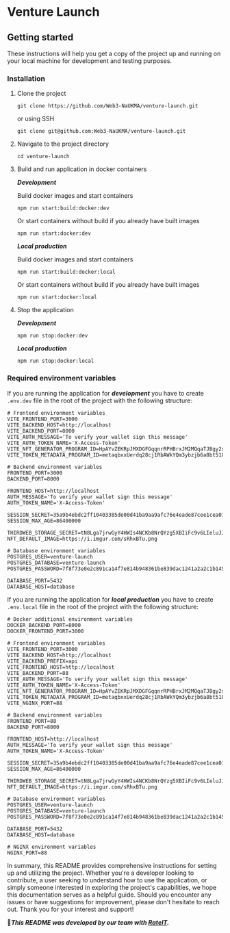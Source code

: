 # Venture Launch

## Getting started
These instructions will help you get a copy of the project up and running on your local machine for development and testing purposes.

### Installation

1. Clone the project
   
    ```
    git clone https://github.com/Web3-NaUKMA/venture-launch.git
    ```
    or using SSH
    ```
    git clone git@github.com:Web3-NaUKMA/venture-launch.git
    ```
2. Navigate to the project directory
   
    ```
    cd venture-launch
    ```
3. Build and run application in docker containers

    **_Development_**
   
    Build docker images and start containers
    ```
    npm run start:build:docker:dev
    ```
    Or start containers without build if you already have built images
    ```
    npm run start:docker:dev
    ```

    **_Local production_**
   
    Build docker images and start containers
    ```
    npm run start:build:docker:local
    ```
    Or start containers without build if you already have built images
    ```
    npm run start:docker:local
    ```

4. Stop the application
   
   **_Development_**
   
    ```
    npm run stop:docker:dev
    ```

    **_Local production_**
   
    ```
    npm run stop:docker:local
    ```
    
### Required environment variables
  
  If you are running the application for **_development_** you have to create `.env.dev` file in the root of the project with the following structure:

  ```
  # Frontend environment variables
  VITE_FRONTEND_PORT=3000
  VITE_BACKEND_HOST=http://localhost
  VITE_BACKEND_PORT=8000
  VITE_AUTH_MESSAGE='To verify your wallet sign this message'
  VITE_AUTH_TOKEN_NAME='X-Access-Token'
  VITE_NFT_GENERATOR_PROGRAM_ID=HpAYvZEKRpJMXDGFGqqnrRPHBrxJM2MQqaTJBgy2sXVv
  VITE_TOKEN_METADATA_PROGRAM_ID=metaqbxxUerdq28cj1RbAWkYQm3ybzjb6a8bt518x1s
  
  # Backend environment variables
  FRONTEND_PORT=3000
  BACKEND_PORT=8000
  
  FRONTEND_HOST=http://localhost
  AUTH_MESSAGE='To verify your wallet sign this message'
  AUTH_TOKEN_NAME='X-Access-Token'
  
  SESSION_SECRET=35a9b4ebdc2ff10403385de00d41ba9aa9afc76e4eade87cee1cea01703c9ad3
  SESSION_MAX_AGE=86400000
  
  THIRDWEB_STORAGE_SECRET=tN8Lga7jrwGyY4HWIs4NCKb8NrQYzg5XBIiFc9v6LIeluJJfVI5FlpWkE1TTEpt1LuuDIlCjmjQ0oKlXQoHPPQ
  NFT_DEFAULT_IMAGE=https://i.imgur.com/sRhxBTu.png
  
  # Database environment variables
  POSTGRES_USER=venture-launch
  POSTGRES_DATABASE=venture-launch
  POSTGRES_PASSWORD=7f8f73e0e2c891ca14f7e814b948361be839dac1241a2a2c1b1450eae1005137
  
  DATABASE_PORT=5432
  DATABASE_HOST=database
  ```

  If you are running the application for **_local production_** you have to create `.env.local` file in the root of the project with the following structure:

  ```
  # Docker additional environment variables
  DOCKER_BACKEND_PORT=8000
  DOCKER_FRONTEND_PORT=3000
  
  # Frontend environment variables
  VITE_FRONTEND_PORT=3000
  VITE_BACKEND_HOST=http://localhost
  VITE_BACKEND_PREFIX=api
  VITE_FRONTEND_HOST=http://localhost
  VITE_BACKEND_PORT=88
  VITE_AUTH_MESSAGE='To verify your wallet sign this message'
  VITE_AUTH_TOKEN_NAME='X-Access-Token'
  VITE_NFT_GENERATOR_PROGRAM_ID=HpAYvZEKRpJMXDGFGqqnrRPHBrxJM2MQqaTJBgy2sXVv
  VITE_TOKEN_METADATA_PROGRAM_ID=metaqbxxUerdq28cj1RbAWkYQm3ybzjb6a8bt518x1s
  VITE_NGINX_PORT=88
  
  # Backend environment variables
  FRONTEND_PORT=88
  BACKEND_PORT=8000
  
  FRONTEND_HOST=http://localhost
  AUTH_MESSAGE='To verify your wallet sign this message'
  AUTH_TOKEN_NAME='X-Access-Token'
  
  SESSION_SECRET=35a9b4ebdc2ff10403385de00d41ba9aa9afc76e4eade87cee1cea01703c9ad3
  SESSION_MAX_AGE=86400000
  
  THIRDWEB_STORAGE_SECRET=tN8Lga7jrwGyY4HWIs4NCKb8NrQYzg5XBIiFc9v6LIeluJJfVI5FlpWkE1TTEpt1LuuDIlCjmjQ0oKlXQoHPPQ
  NFT_DEFAULT_IMAGE=https://i.imgur.com/sRhxBTu.png
  
  # Database environment variables
  POSTGRES_USER=venture-launch
  POSTGRES_DATABASE=venture-launch
  POSTGRES_PASSWORD=7f8f73e0e2c891ca14f7e814b948361be839dac1241a2a2c1b1450eae1005137
  
  DATABASE_PORT=5432
  DATABASE_HOST=database
  
  # NGINX environment variables
  NGINX_PORT=88
  ```


In summary, this README provides comprehensive instructions for setting up and utilizing the project. Whether you're a developer looking to contribute, a user seeking to understand how to use the application, or simply someone interested in exploring the project's capabilities, we hope this documentation serves as a helpful guide. Should you encounter any issues or have suggestions for improvement, please don't hesitate to reach out. Thank you for your interest and support!

🤝***This README was developed by our team with [RateIT](https://rateit.expert).***

